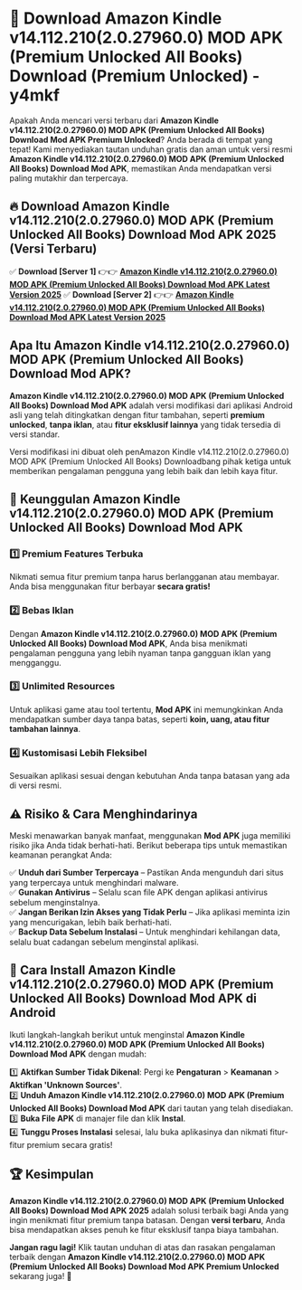 # 🎯 Download Amazon Kindle v14.112.210(2.0.27960.0) MOD APK (Premium Unlocked All Books) Download (Premium Unlocked) -  y4mkf

Apakah Anda mencari versi terbaru dari **Amazon Kindle v14.112.210(2.0.27960.0) MOD APK (Premium Unlocked All Books) Download Mod APK Premium Unlocked**? Anda berada di tempat yang tepat! Kami menyediakan tautan unduhan gratis dan aman untuk versi resmi **Amazon Kindle v14.112.210(2.0.27960.0) MOD APK (Premium Unlocked All Books) Download Mod APK**, memastikan Anda mendapatkan versi paling mutakhir dan terpercaya.

## 🔥 Download Amazon Kindle v14.112.210(2.0.27960.0) MOD APK (Premium Unlocked All Books) Download Mod APK 2025 (Versi Terbaru)

✅ **Download [Server 1]** 👉👉 [**Amazon Kindle v14.112.210(2.0.27960.0) MOD APK (Premium Unlocked All Books) Download Mod APK Latest Version 2025**](https://momento.my/?title=Amazon_Kindle_v14.112.210(2.0.27960.0)_MOD_APK_(Premium_Unlocked_All_Books)_Download)  
✅ **Download [Server 2]** 👉👉 [**Amazon Kindle v14.112.210(2.0.27960.0) MOD APK (Premium Unlocked All Books) Download Mod APK Latest Version 2025**](https://momento.my/?title=Amazon_Kindle_v14.112.210(2.0.27960.0)_MOD_APK_(Premium_Unlocked_All_Books)_Download)  

## Apa Itu Amazon Kindle v14.112.210(2.0.27960.0) MOD APK (Premium Unlocked All Books) Download Mod APK?

**Amazon Kindle v14.112.210(2.0.27960.0) MOD APK (Premium Unlocked All Books) Download Mod APK** adalah versi modifikasi dari aplikasi Android asli yang telah ditingkatkan dengan fitur tambahan, seperti **premium unlocked**, **tanpa iklan**, atau **fitur eksklusif lainnya** yang tidak tersedia di versi standar.

Versi modifikasi ini dibuat oleh penAmazon Kindle v14.112.210(2.0.27960.0) MOD APK (Premium Unlocked All Books) Downloadbang pihak ketiga untuk memberikan pengalaman pengguna yang lebih baik dan lebih kaya fitur.

## 🎯 Keunggulan Amazon Kindle v14.112.210(2.0.27960.0) MOD APK (Premium Unlocked All Books) Download Mod APK

### 1️⃣ Premium Features Terbuka
Nikmati semua fitur premium tanpa harus berlangganan atau membayar. Anda bisa menggunakan fitur berbayar **secara gratis!**

### 2️⃣ Bebas Iklan
Dengan **Amazon Kindle v14.112.210(2.0.27960.0) MOD APK (Premium Unlocked All Books) Download Mod APK**, Anda bisa menikmati pengalaman pengguna yang lebih nyaman tanpa gangguan iklan yang mengganggu.

### 3️⃣ Unlimited Resources
Untuk aplikasi game atau tool tertentu, **Mod APK** ini memungkinkan Anda mendapatkan sumber daya tanpa batas, seperti **koin, uang, atau fitur tambahan lainnya**.

### 4️⃣ Kustomisasi Lebih Fleksibel
Sesuaikan aplikasi sesuai dengan kebutuhan Anda tanpa batasan yang ada di versi resmi.

## ⚠️ Risiko & Cara Menghindarinya

Meski menawarkan banyak manfaat, menggunakan **Mod APK** juga memiliki risiko jika Anda tidak berhati-hati. Berikut beberapa tips untuk memastikan keamanan perangkat Anda:

✅ **Unduh dari Sumber Terpercaya** – Pastikan Anda mengunduh dari situs yang terpercaya untuk menghindari malware.  
✅ **Gunakan Antivirus** – Selalu scan file APK dengan aplikasi antivirus sebelum menginstalnya.  
✅ **Jangan Berikan Izin Akses yang Tidak Perlu** – Jika aplikasi meminta izin yang mencurigakan, lebih baik berhati-hati.  
✅ **Backup Data Sebelum Instalasi** – Untuk menghindari kehilangan data, selalu buat cadangan sebelum menginstal aplikasi.

## 📌 Cara Install Amazon Kindle v14.112.210(2.0.27960.0) MOD APK (Premium Unlocked All Books) Download Mod APK di Android

Ikuti langkah-langkah berikut untuk menginstal **Amazon Kindle v14.112.210(2.0.27960.0) MOD APK (Premium Unlocked All Books) Download Mod APK** dengan mudah:

1️⃣ **Aktifkan Sumber Tidak Dikenal**: Pergi ke **Pengaturan** > **Keamanan** > **Aktifkan 'Unknown Sources'**.  
2️⃣ **Unduh Amazon Kindle v14.112.210(2.0.27960.0) MOD APK (Premium Unlocked All Books) Download Mod APK** dari tautan yang telah disediakan.  
3️⃣ **Buka File APK** di manajer file dan klik **Instal**.  
4️⃣ **Tunggu Proses Instalasi** selesai, lalu buka aplikasinya dan nikmati fitur-fitur premium secara gratis!

## 🏆 Kesimpulan

**Amazon Kindle v14.112.210(2.0.27960.0) MOD APK (Premium Unlocked All Books) Download Mod APK 2025** adalah solusi terbaik bagi Anda yang ingin menikmati fitur premium tanpa batasan. Dengan **versi terbaru**, Anda bisa mendapatkan akses penuh ke fitur eksklusif tanpa biaya tambahan.

**Jangan ragu lagi!** Klik tautan unduhan di atas dan rasakan pengalaman terbaik dengan **Amazon Kindle v14.112.210(2.0.27960.0) MOD APK (Premium Unlocked All Books) Download Mod APK Premium Unlocked** sekarang juga! 🚀
